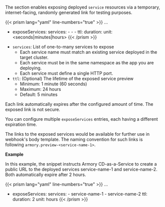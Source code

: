 The section enables exposing deployed `service` resources via a temporary, internet-facing, randomly generated link for testing purposes.  

{{< prism lang="yaml"  line-numbers="true" >}}
...
- exposeServices:
    services:
      - <service-name-1>
      - <service-name-2>
      - <service-name-n>
    ttl:
      duration: <integer>
      unit: <seconds|minutes|hours>
{{< /prism >}}

* `services`: List of one-to-many services to expose
  * Each service name must match an existing service deployed in the target cluster.
  * Each service must be in the same namespace as the app you are deploying. 
  * Each service must define a single HTTP port. 
* `ttl`: (Optional) The lifetime of the exposed service preview
  * Minimum: 1 minute (60 seconds)
  * Maximum: 24 hours
  * Default: 5 minutes

Each link automatically expires after the configured amount of time. The exposed link is not secure.  

You can configure multiple `exposeServices` entries, each having a different expiration time.

The links to the exposed services would be available for further use in webhook's body template. 
The naming convention for such links is following `armory.preview-<service-name-1>`. 

**Example** 

In this example, the snippet instructs Armory CD-as-a-Service to create a public URL to the deployed services service-name-1 and service-name-2. Both automatically expire after 2 hours.

{{< prism lang="yaml"  line-numbers="true" >}}
...
- exposeServices:
    services:
      - service-name-1
      - service-name-2
    ttl:
      duration: 2
      unit: hours
{{< /prism >}}
